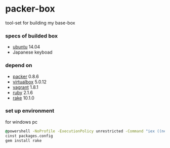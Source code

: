packer-box
==========
tool-set for building my base-box

### specs of builded box
* [ubuntu](http://www.ubuntu.com/server "ubuntu") 14.04
* Japanese keyboad

### depend on
* [packer](https://www.packer.io/ "packer") 0.8.6
* [virtualbox](https://www.virtualbox.org/ "virtualbox") 5.0.12
* [vagrant](https://www.vagrantup.com/ "vagrant") 1.8.1
* [ruby](https://www.ruby-lang.org/ "ruby") 2.1.6
* [rake](http://docs.seattlerb.org/rake/ "rake") 10.1.0

### set up environment
for windows pc
``` cmd
@powershell -NoProfile -ExecutionPolicy unrestricted -Command "iex ((new-object net.webclient).DownloadString('https://chocolatey.org/install.ps1'))" && SET PATH=%PATH%;%ALLUSERSPROFILE%\chocolatey\bin
cinst packages.config
gem install rake
```
